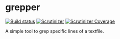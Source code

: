 # grepper
[![Build status](https://img.shields.io/travis/sirdiego/grepper.svg?maxAge=2592000&style=flat-square)](https://travis-ci.org/sirdiego/grepper) [![Scrutinizer](https://img.shields.io/scrutinizer/g/sirdiego/grepper.svg?maxAge=2592000&style=flat-square)](https://scrutinizer-ci.com/g/sirdiego/grepper/) [![Scrutinizer Coverage](https://img.shields.io/scrutinizer/coverage/g/sirdiego/grepper.svg?maxAge=2592000&style=flat-square)](https://scrutinizer-ci.com/g/sirdiego/grepper/)

A simple tool to grep specific lines of a textfile.
